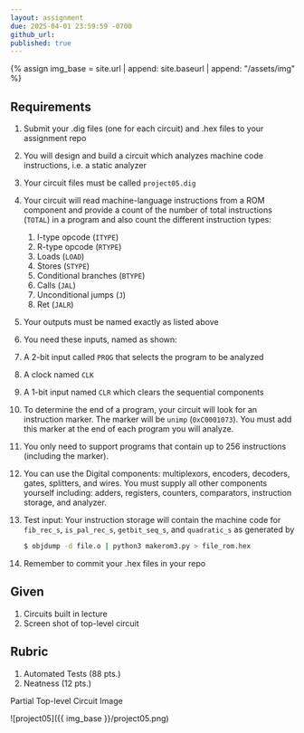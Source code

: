 ```yaml
---
layout: assignment
due: 2025-04-01 23:59:59 -0700
github_url: 
published: true
---
```


{% assign img_base = site.url | append: site.baseurl | append: "/assets/img" %}

## Requirements

1. Submit your .dig files (one for each circuit) and .hex files to your assignment repo
1. You will design and build a circuit which analyzes machine code instructions, i.e. a static analyzer
1. Your circuit files must be called `project05.dig`
1. Your circuit will read machine-language instructions from a ROM component and provide a count of the number of total instructions (`TOTAL`) in a program and also count the different instruction types: 
    1. I-type opcode (`ITYPE`)
    1. R-type opcode (`RTYPE`)
    1. Loads (`LOAD`)
    1. Stores (`STYPE`)
    1. Conditional branches (`BTYPE`)
    1. Calls (`JAL`)
    1. Unconditional jumps (`J`)
    1. Ret (`JALR`)
1. Your outputs must be named exactly as listed above
1. You need these inputs, named as shown:
1. A 2-bit input called `PROG` that selects the program to be analyzed
1. A clock named `CLK`
1. A 1-bit input named `CLR` which clears the sequential components
1. To determine the end of a program, your circuit will look for an instruction marker. The marker will be `unimp` (`0xC0001073`). You must add this marker at the end of each program you will analyze.
1. You only need to support programs that contain up to 256 instructions (including the marker).
1. You can use the Digital components: multiplexors, encoders, decoders, gates, splitters, and wires. You must supply all other components yourself including: adders, registers, counters, comparators, instruction storage, and analyzer.
1. Test input: Your instruction storage will contain the machine code for `fib_rec_s`, `is_pal_rec_s`, `getbit_seq_s`, and `quadratic_s` as generated by

    ```sh
    $ objdump -d file.o | python3 makerom3.py > file_rom.hex
    ```
1. Remember to commit your .hex files in your repo

## Given
1. Circuits built in lecture
1. Screen shot of top-level circuit

## Rubric
1. Automated Tests (88 pts.)
1. Neatness (12 pts.)

Partial Top-level Circuit Image

![project05]({{ img_base }}/project05.png)
